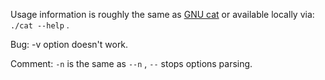 Usage information is roughly the same as [GNU cat](https://www.gnu.org/software/coreutils/cat) or available locally via: `./cat --help` . 

Bug: -v option doesn't work.

Comment: `-n` is the same as `--n` , `--` stops options parsing.
